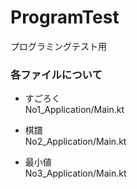 # ProgramTest
プログラミングテスト用

### 各ファイルについて
- すごろく  
No1_Application/Main.kt

- 棋譜  
No2_Application/Main.kt

- 最小値  
No3_Application/Main.kt
